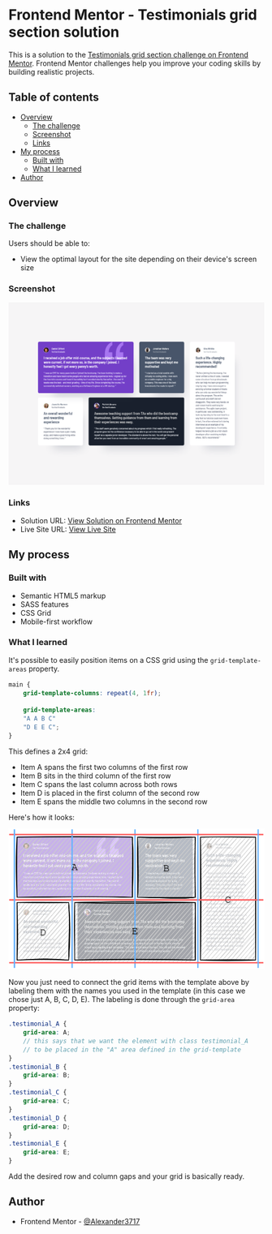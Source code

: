 # Frontend Mentor - Testimonials grid section solution

This is a solution to the [Testimonials grid section challenge on Frontend Mentor](https://www.frontendmentor.io/challenges/testimonials-grid-section-Nnw6J7Un7). Frontend Mentor challenges help you improve your coding skills by building realistic projects. 

## Table of contents

- [Overview](#overview)
  - [The challenge](#the-challenge)
  - [Screenshot](#screenshot)
  - [Links](#links)
- [My process](#my-process)
  - [Built with](#built-with)
  - [What I learned](#what-i-learned)
- [Author](#author)

## Overview

### The challenge

Users should be able to:

- View the optimal layout for the site depending on their device's screen size

### Screenshot

![](./screenshot.png)

### Links

- Solution URL: [View Solution on Frontend Mentor](https://your-solution-url.com)
- Live Site URL: [View Live Site](https://alexander3717.github.io/TestimonialsGrid/)


## My process

### Built with

- Semantic HTML5 markup
- SASS features
- CSS Grid
- Mobile-first workflow

### What I learned

It's possible to easily position items on a CSS grid using the `grid-template-areas` property.

```scss
main {
    grid-template-columns: repeat(4, 1fr);

    grid-template-areas:
    "A A B C"
    "D E E C";
}  
```

This defines a 2x4 grid:

- Item A spans the first two columns of the first row
- Item B sits in the third column of the first row
- Item C spans the last column across both rows
- Item D is placed in the first column of the second row
- Item E spans the middle two columns in the second row

Here's how it looks:

<img src="GridTemplate.png" alt="Testimonial grid" width="600px"><br>

Now you just need to connect the grid items with the template above by labeling them with the names you used in the template (in this case we chose just A, B, C, D, E). The labeling is done through the `grid-area` property:

```scss
.testimonial_A {
    grid-area: A;
    // this says that we want the element with class testimonial_A 
    // to be placed in the "A" area defined in the grid-template
}
.testimonial_B {
    grid-area: B;
}
.testimonial_C {
    grid-area: C;
}
.testimonial_D {
    grid-area: D;
}
.testimonial_E {
    grid-area: E;
}
```

Add the desired row and column gaps and your grid is basically ready.

## Author

- Frontend Mentor - [@Alexander3717](https://www.frontendmentor.io/profile/Alexander3717)
